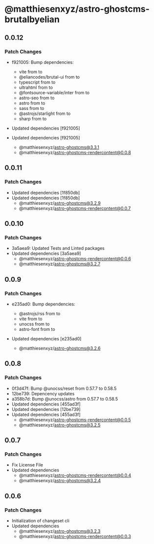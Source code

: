 # @matthiesenxyz/astro-ghostcms-brutalbyelian

## 0.0.12

### Patch Changes

- f921005: Bump dependencies:

  - vite from to
  - @eliancodes/brutal-ui from to
  - typescript from to
  - ultrahtml from to
  - @fontsource-variable/inter from to
  - astro-seo from to
  - astro from to
  - sass from to
  - @astrojs/starlight from to
  - sharp from to

- Updated dependencies [f921005]
- Updated dependencies [f921005]
  - @matthiesenxyz/astro-ghostcms@3.3.1
  - @matthiesenxyz/astro-ghostcms-rendercontent@0.0.8

## 0.0.11

### Patch Changes

- Updated dependencies [1f850db]
- Updated dependencies [1f850db]
  - @matthiesenxyz/astro-ghostcms@3.2.9
  - @matthiesenxyz/astro-ghostcms-rendercontent@0.0.7

## 0.0.10

### Patch Changes

- 3a5aea9: Updated Tests and Linted packages
- Updated dependencies [3a5aea9]
  - @matthiesenxyz/astro-ghostcms-rendercontent@0.0.6
  - @matthiesenxyz/astro-ghostcms@3.2.7

## 0.0.9

### Patch Changes

- e235ad0: Bump dependencies:

  - @astrojs/rss from to
  - vite from to
  - unocss from to
  - astro-font from to

- Updated dependencies [e235ad0]
  - @matthiesenxyz/astro-ghostcms@3.2.6

## 0.0.8

### Patch Changes

- 0f3d47f: Bump @unocss/reset from 0.57.7 to 0.58.5
- 12be739: Depencency updates
- a358b7d: Bump @unocss/astro from 0.57.7 to 0.58.5
- Updated dependencies [455ad3f]
- Updated dependencies [12be739]
- Updated dependencies [455ad3f]
  - @matthiesenxyz/astro-ghostcms-rendercontent@0.0.5
  - @matthiesenxyz/astro-ghostcms@3.2.5

## 0.0.7

### Patch Changes

- Fix License File
- Updated dependencies
  - @matthiesenxyz/astro-ghostcms-rendercontent@0.0.4
  - @matthiesenxyz/astro-ghostcms@3.2.4

## 0.0.6

### Patch Changes

- Initialization of changeset cli
- Updated dependencies
  - @matthiesenxyz/astro-ghostcms@3.2.3
  - @matthiesenxyz/astro-ghostcms-rendercontent@0.0.3
